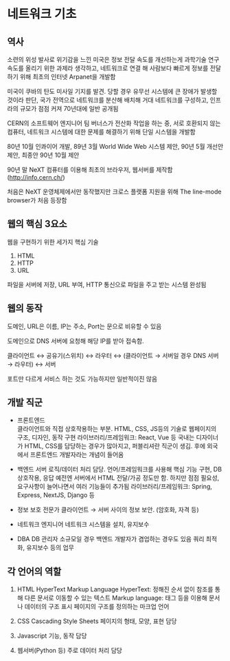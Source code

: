 # 네트워크 기초

## 역사

소련의 위성 발사로 위기감을 느낀 미국은 정보 전달 속도를 개선하는게 과학기술 연구 속도를 올리기 위한 과제라 생각하고, 네트워크로 연결 해 사람보다 빠르게 정보를 전달하기 위해 최초의 인터넷 Arpanet을 개발함

미국이 쿠바의 탄도 미사일 기지를 발견. 당할 경우 유무선 시스템에 큰 장애가 발생할 것이라 판단, 국가 전역으로 네트워크를 분산해 배치해 거대 네트워크를 구성하고, 인프라의 규모가 점점 커져 70년대에 일반 공개됨

CERN의 소프트웨어 엔지니어 팀 버너스가 전산화 작업을 하는 중, 서로 호환되지 않는 컴퓨터, 네트워크 시스템에 대한 문제를 해결하기 위해 단일 시스템을 개발함

80년 10월 인콰이어 개발, 89년 3월 World Wide Web 시스템 제안, 90년 5월 개선안 제안, 최종안 90년 10월 제안

90년 말 NeXT 컴퓨터를 이용해 최초의 브라우저, 웹서버를 제작함(<http://info.cern.ch/>)

처음은 NeXT 운영체제에서만 동작했지만 크로스 플랫폼 지원을 위해 The line-mode browser가 처음 등장함

## 웹의 핵심 3요소

웹을 구현하기 위한 세가지 핵심 기술

1. HTML
2. HTTP
3. URL

파일을 서버에 저장, URL 부여, HTTP 통신으로 파일을 주고 받는 시스템 완성됨

## 웹의 동작

도메인, URL은 이름, IP는 주소, Port는 문으로 비유할 수 있음

도메인으로 DNS 서버에 요청해 해당 IP를 받아 접속함.

클라이언트 ↔ 공유기(스위치) ↔ 라우터 ↔ (클라이언트 → 서버일 경우 DNS 서버 → 라우터) ↔ 서버

포트만 다르게 서비스 하는 것도 가능하지만 일반적이진 않음

## 개발 직군

- 프론트엔드  
  클라이언트와 직접 상호작용하는 부분. HTML, CSS, JS등의 기술로 웹페이지의 구조, 디자인, 동작 구현
  라이브러리/프레임워크: React, Vue 등
  국내는 디자이너가 HTML, CSS를 담당하는 경우가 많아지고, 퍼블리셔란 직군이 생김. 후에 외국에서 프론트엔드 개발자라는 개념이 들어옴

- 백엔드
  서버 로직/데이터 처리 담당. 언어/프레임워크를 사용해 핵심 기능 구현, DB 상호작용, 응답
  예전엔 서버에서 HTML 전달/가공 정도만 함. 하지만 점점 필요성, 요구사항이 늘어나면서 여러 기능들이 추가됨
  라이브러리/프레임워크: Spring, Express, NextJS, Django 등

- 정보 보호 전문가
  클라이언트 → 서버 사이의 정보 보안. (암호화, 자격 등)

- 네트워크 엔지니어
  네트워크 시스템을 설치, 유지보수

- DBA
  DB 관리자
  소규모일 경우 백엔드 개발자가 겸업하는 경우도 있음
  쿼리 최적화, 유지보수 등의 업무

## 각 언어의 역할

1. HTML
  HyperText Markup Language
  HyperText: 정해진 순서 없이 참조를 통해 다른 문서로 이동할 수 있는 텍스트
  Markup language: 태그 등을 이용해 문서나 데이터의 구조 표시
  페이지의 구조를 정의하는 마크업 언어

2. CSS
  Cascading Style Sheets
  페이지의 형태, 모양, 표현 담당

3. Javascript
  기능, 동작 담당

4. 웹서버(Python 등)
  주로 데이터 처리 담당

